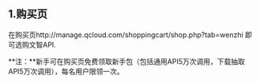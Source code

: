 ## 1.购买页
在购买页http://manage.qcloud.com/shoppingcart/shop.php?tab=wenzhi 即可选购文智API.

**注：**新手可在购买页免费领取新手包（包括通用API5万次调用，下载抽取API5万次调用），每名用户限领一次。

